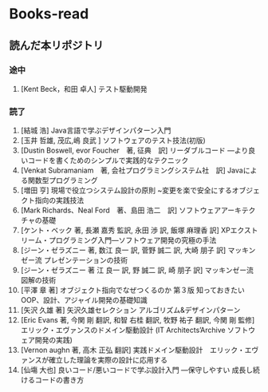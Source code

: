 # Books-read

## 読んだ本リポジトリ
### 途中
1. [Kent Beck，和田 卓人] テスト駆動開発


### 読了
1. [結城 浩] Java言語で学ぶデザインパターン入門
1. [玉井 哲雄,  茂広,嶋 良武 ] ソフトウェアのテスト技法(初版)
1. [Dustin Boswell, evor Foucher　著, 征典　訳] リーダブルコード ―より良いコードを書くためのシンプルで実践的なテクニック
1. [Venkat Subramaniam　著, 会社プログラミングシステム社　訳] Javaによる関数型プログラミング
1. [増田 亨] 現場で役立つシステム設計の原則 ~変更を楽で安全にするオブジェクト指向の実践技法
1. [Mark Richards、Neal Ford　著、島田 浩二　訳] ソフトウェアアーキテクチャの基礎
1. [ケント・ベック 著, 長瀬 嘉秀 監訳, 永田 渉 訳, 飯塚 麻理香 訳] XPエクストリーム・プログラミング入門―ソフトウェア開発の究極の手法
1. [ジーン・ゼラズニー 著, 数江 良一 訳, 菅野 誠二 訳, 大崎 朋子 訳] マッキンゼー流 プレゼンテーションの技術
1. [ジーン・ゼラズニー 著 江 良一 訳, 野 誠二 訳, 崎 朋子 訳] マッキンゼー流　図解の技術
1. [平澤 章 著] オブジェクト指向でなぜつくるのか 第３版 知っておきたいOOP、設計、アジャイル開発の基礎知識 
1. [矢沢 久雄 著] 矢沢久雄セレクション アルゴリズム&デザインパターン
1. [Eric Evans 著, 今関 剛 翻訳, 和智 右桂 翻訳, 牧野 祐子 翻訳, 今関 剛 監修] エリック・エヴァンスのドメイン駆動設計 (IT Architects’Archive ソフトウェア開発の実践)
1. [Vernon aughn 著, 高木 正弘 翻訳] 実践ドメイン駆動設計　エリック・エヴァンスが確立した理論を実際の設計に応用する
2. [仙塲 大也] 良いコード/悪いコードで学ぶ設計入門 ―保守しやすい 成長し続けるコードの書き方

